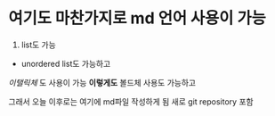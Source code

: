# 여기도 마찬가지로 md 언어 사용이 가능

1. list도 가능
- unordered list도 가능하고

_이탤릭체_ 도 사용이 가능
__이렇게도__ 볼드체 사용도 가능하고

그래서 오늘 이후로는
여기에 md파일 작성하게 됨
새로 git repository 포함